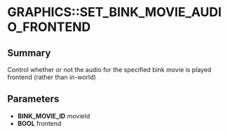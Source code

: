 # GRAPHICS::SET_BINK_MOVIE_AUDIO_FRONTEND

## Summary
Control whether or not the audio for the specified bink movie is played frontend (rather than in-world)

## Parameters
* **BINK_MOVIE_ID** movieId
* **BOOL** frontend